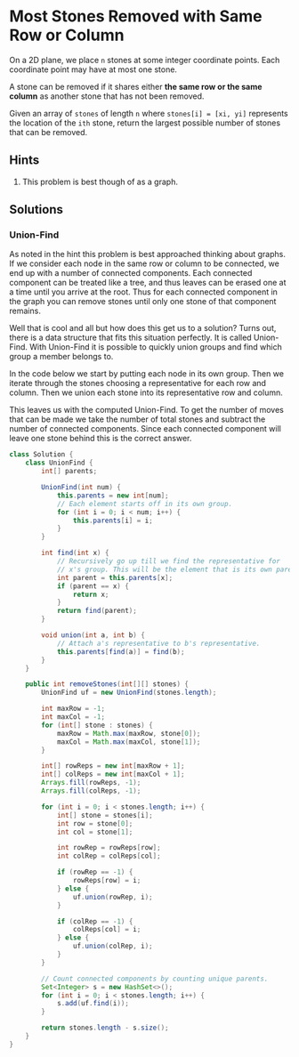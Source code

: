 # Most Stones Removed with Same Row or Column

On a 2D plane, we place `n` stones at some integer coordinate points. Each
coordinate point may have at most one stone.

A stone can be removed if it shares either **the same row or the same column**
as another stone that has not been removed.

Given an array of `stones` of length `n` where `stones[i] = [xi, yi]`
represents the location of the `ith` stone, return the largest possible
number of stones that can be removed.

## Hints

1. This problem is best though of as a graph.

## Solutions

### Union-Find

As noted in the hint this problem is best approached thinking about graphs.
If we consider each node in the same row or column to be connected, we end
up with a number of connected components. Each connected component can be
treated like a tree, and thus leaves can be erased one at a time until you
arrive at the root. Thus for each connected component in the graph you can
remove stones until only one stone of that component remains.

Well that is cool and all but how does this get us to a solution? Turns
out, there is a data structure that fits this situation perfectly. It is
called Union-Find. With Union-Find it is possible to quickly union groups
and find which group a member belongs to.

In the code below we start by putting each node in its own group. Then we
iterate through the stones choosing a representative for each row and
column. Then we union each stone into its representative row and column.

This leaves us with the computed Union-Find. To get the number of moves
that can be made we take the number of total stones and subtract the
number of connected components. Since each connected component will leave
one stone behind this is the correct answer.

```java
class Solution {
    class UnionFind {
        int[] parents;

        UnionFind(int num) {
            this.parents = new int[num];
            // Each element starts off in its own group.
            for (int i = 0; i < num; i++) {
                this.parents[i] = i;
            }
        }

        int find(int x) {
            // Recursively go up till we find the representative for
            // x's group. This will be the element that is its own parent.
            int parent = this.parents[x];
            if (parent == x) {
                return x;
            }
            return find(parent);
        }

        void union(int a, int b) {
            // Attach a's representative to b's representative.
            this.parents[find(a)] = find(b);
        }
    }

    public int removeStones(int[][] stones) {
        UnionFind uf = new UnionFind(stones.length);

        int maxRow = -1;
        int maxCol = -1;
        for (int[] stone : stones) {
            maxRow = Math.max(maxRow, stone[0]);
            maxCol = Math.max(maxCol, stone[1]);
        }

        int[] rowReps = new int[maxRow + 1];
        int[] colReps = new int[maxCol + 1];
        Arrays.fill(rowReps, -1);
        Arrays.fill(colReps, -1);

        for (int i = 0; i < stones.length; i++) {
            int[] stone = stones[i];
            int row = stone[0];
            int col = stone[1];

            int rowRep = rowReps[row];
            int colRep = colReps[col];

            if (rowRep == -1) {
                rowReps[row] = i;
            } else {
                uf.union(rowRep, i);
            }

            if (colRep == -1) {
                colReps[col] = i;
            } else {
                uf.union(colRep, i);
            }
        }

        // Count connected components by counting unique parents.
        Set<Integer> s = new HashSet<>();
        for (int i = 0; i < stones.length; i++) {
            s.add(uf.find(i));
        }

        return stones.length - s.size();
    }
}
```
